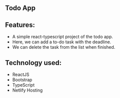 ## Todo App
    
## Features:
* A simple react-typescript project of the todo app.
* Here, we can add a to-do task with the deadline.
* We can delete the task from the list when finished.

## Technology used:
* ReactJS
* Bootstrap
* TypeScript
* Netlify Hosting
